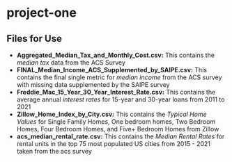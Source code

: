 # project-one

## Files for Use
- <b>Aggregated_Median_Tax_and_Monthly_Cost.csv:</b> This contains the <i>median tax</i> data from the ACS Survey <br>
- <b>FINAL_Median_Income_ACS_Supplemented_by_SAIPE.csv:</b> This contains the final single metric for <i>median income</i> from the ACS survey with missing data supplemented by the SAIPE survey<br>
- <b>Freddie_Mac_15_Year_30_Year_Interest_Rate.csv:</b> This contains the average annual <i>interest rates</i> for 15-year and 30-year loans from 2011 to 2021<br>
- <b>Zillow_Home_Index_by_City.csv:</b> This contains the <i>Typical Home Values</i> for Single Family Homes, One bedroom homes, Two Bedroom Homes, Four Bedroom Homes, and Five+ Bedroom Homes from Zillow <br>
- <b>acs_median_rental_rate.csv:</b> This contains the <i>Median Rental Rates</i> for rental units in the top 75 most populated US cities from 2015 - 2021 taken from the acs survey<br>
